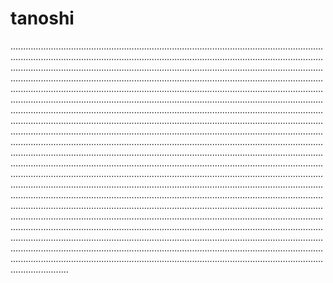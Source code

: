 # tanoshi
...................................................................................................................................................................................................................................................................................................................................................................................................................................................................................................................................................................................................................................................................................................................................................................................................................................................................................................................................................................................................................................................................................................................................................................................................................................................................................................................................................................................................................................................................................................................................................................................................................................................................................................................................................................................................................................................................................................................................................................................................................................................................................................................................................................................................................................................................................................................................................................................................................................................................................................................................................................................................................................................................................................................................